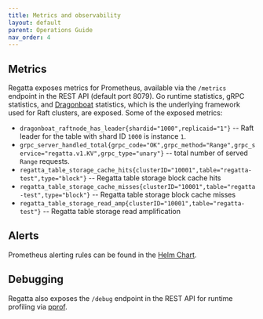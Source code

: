 ```yaml
---
title: Metrics and observability
layout: default
parent: Operations Guide
nav_order: 4
---
```


## Metrics

Regatta exposes metrics for Prometheus, available via the `/metrics` endpoint in the REST API (default port 8079).
Go runtime statistics, gRPC statistics, and [Dragonboat](https://github.com/lni/dragonboat) statistics,
which is the underlying framework used for Raft clusters, are exposed. Some of the exposed metrics:

* `dragonboat_raftnode_has_leader{shardid="1000",replicaid="1"}` --
  Raft leader for the table with shard ID `1000` is instance `1`.
* `grpc_server_handled_total{grpc_code="OK",grpc_method="Range",grpc_service="regatta.v1.KV",grpc_type="unary"}` --
  total number of served `Range` requests.
* `regatta_table_storage_cache_hits{clusterID="10001",table="regatta-test",type="block"}` --
  Regatta table storage block cache hits
* `regatta_table_storage_cache_misses{clusterID="10001",table="regatta-test",type="block"}` --
  Regatta table storage block cache misses
* `regatta_table_storage_read_amp{clusterID="10001",table="regatta-test"}` -- Regatta table storage read amplification

## Alerts

Prometheus alerting rules can be found in the
[Helm Chart](https://github.com/jamf/regatta-helm/blob/3dc1954d2a08c4a983c7cef0c2e853bfa5ef65aa/charts/regatta/values.yaml#L467).

## Debugging

Regatta also exposes the `/debug` endpoint in the REST API for runtime profiling via
[pprof](https://github.com/google/pprof).

